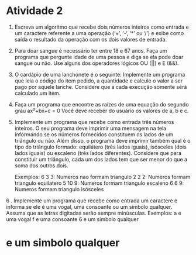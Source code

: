 # Atividade 2

1. Escreva um algoritmo que recebe dois números inteiros como entrada e um caractere
referente a uma operação (‘+’, ‘-‘, ‘*’ ou ‘/’) e exibe como saída o resultado da
operação com os dois valores de entrada.

2. Para doar sangue é necessário ter entre 18 e 67 anos. Faça um programa que pergunte
idade de uma pessoa e diga se ela pode doar sangue ou não. Use alguns dos operadores
lógicos OU (||) e E (&&).

3. O cardápio de uma lanchonete é o seguinte:
Implemente um programa que leia o código do item pedido, a quantidade e calcule o
valor a ser pago por aquele lanche. Considere que a cada execução somente será
calculado um item.

4. Faça um programa que encontre as raízes de uma equação do segundo grau
ax²+bx+c = 0
Você deve receber do usuário os valores de a, b e c.

5. Implemente um programa que recebe como entrada três números inteiros. O seu programa deve
imprimir uma mensagem na tela informando se os números fornecidos constituem os lados de um
triângulo ou não. Além disso, o programa deve imprimir também qual é o tipo do triângulo formado:
equilátero (três lados iguais), isósceles (dois lados iguais) ou escaleno (três lados diferentes).
Considere que para constituir um triângulo, cada um dos lados tem que ser menor do que a soma dos
outros dois.

    Exemplos:
    6 3 3: Numeros nao formam triangulo
    2 2 2: Numeros formam triangulo equilatero
    5 10 9: Numeros formam triangulo escaleno
    6 6 9: Numeros formam triangulo isósceles

6 . Implemente um programa que recebe como entrada um caractere e informa se ele é uma vogal,
uma consoante ou um símbolo qualquer. Assuma que as letras digitadas serão sempre minúsculas.
  Exemplos:
  a e uma vogal
  f e uma consoante
  6 e um simbolo qualquer
  # e um simbolo qualquer
